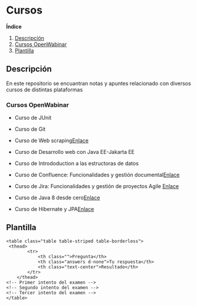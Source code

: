 # Cursos

**Índice**
1. [Descripción](#id_descripcion)
2. [Cursos OpenWabinar](#id_openWabinar)
3. [Plantilla](#id_plantillas)
## Descripción<a name="id_descripcion"></a>
En este repositorio se encuantran notas y apuntes relacionado con diversos cursos de distintas plataformas
### Cursos OpenWabinar<a name="id_openWabinar"></a>
* Curso de JUnit

* Curso de Git

* Curso de Web scraping[Enlace](https://openwebinars.net/academia/portada/web-scraping/ "Curso de Web scraping")

* Curso de Desarrollo web con Java EE-Jakarta EE

* Curso de Intrododuction a las estructoras de datos

* Curso de Confluence: Funcionalidades y gestión documental[Enlace](https://openwebinars.net/academia/portada/confluence-funcionalidad-gestion-documental/ "Curso de Confluence: Funcionalidades y gestión documental")

* Curso de Jira: Funcionalidades y gestión de proyectos Agile [Enlace](https://openwebinars.net/academia/portada/jira-funcionalidades-gestion-agile/ "Curso de Jira: Funcionalidades y gestión de proyectos Agile")

* Curso de Java 8 desde cero[Enlace](https://openwebinars.net/academia/portada/java/ "Curso de Java 8 desde cero")
* Curso de Hibernate y JPA[Enlace](https://openwebinars.net/academia/portada/hibernate/ "Curso de Hibernate y JPA")
## Plantilla<a name="id_plantillas"></a>
~~~
<table class="table table-striped table-borderless">
 <thead>
        <tr>
            <th class="">Pregunta</th>
            <th class="answers d-none">Tu respuesta</th>
            <th class="text-center">Resultado</th>
        </tr>
    </thead>
<!-- Primer intento del examen -->
<!-- Segundo intento del examen -->
<!-- Tercer intento del examen -->
</table>
~~~
